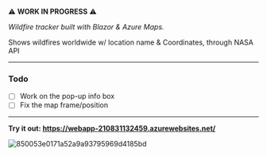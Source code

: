 :warning: **WORK IN PROGRESS** :warning:

*Wildfire tracker built with Blazor & Azure Maps.*

Shows wildfires worldwide w/ location name & Coordinates, through NASA API

---

### Todo

- [ ] Work on the pop-up info box 
- [ ] Fix the map frame/position
---

**Try it out: https://webapp-210831132459.azurewebsites.net/**

![850053e0171a52a9a93795969d4185bd](https://user-images.githubusercontent.com/36921747/131328373-0ed98d58-e9db-42a6-9386-fe08bb0c216c.png)

